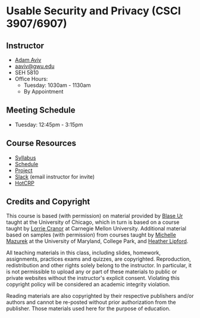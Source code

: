 # Usable Security and Privacy (CSCI 3907/6907)

## Instructor

* [Adam Aviv](adamaviv.com)
 * aaviv@gwu.edu
 * SEH 5810
 * Office Hours: 
   * Tuesday: 1030am - 1130am
   * By Appointment
   
## Meeting Schedule

* Tuesday: 12:45pm - 3:15pm

## Course Resources

* [Syllabus](syllabus.md)
* [Schedule](schedule.md)
* [Project](project.md)
* [Slack](gwusec.slack.com) (email instructor for invite)
* [HotCRP](https://hotcrp.adamaviv.com/usecf19/)

## Credits and Copyright

This course is based (with permission) on material provided by [Blase Ur](http://blaseur.com/) taught at the University of Chicago, which in turn is based on a course taught by [Lorrie Cranor](http://lorrie.cranor.org/) at Carnegie Mellon University. Additional material based on samples (with permission) from courses taught by [Michelle Mazurek](http://users.umiacs.umd.edu/~mmazurek/) at the University of Maryland, College Park, and [Heather Lipford](https://cci.uncc.edu/directory/heather-lipford).

All teaching materials in this class, including slides, homework, assignments, practices exams and quizzes, are copyrighted. Reproduction, redistribution and other rights solely belong to the instructor. In particular, it is not permissible to upload any or part of these materials to public or private websites without the instructor's explicit consent. Violating this copyright policy will be considered an academic integrity violation.

Reading materials are also copyrighted by their respective publishers and/or authors and cannot be re-posted without prior authorization from the publisher. Those materials used here for the purpose of education.
   

